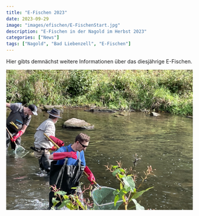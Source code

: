 ```yaml
---
title: "E-Fischen 2023"
date: 2023-09-29
image: "images/efischen/E-FischenStart.jpg"
description: "E-Fischen in der Nagold im Herbst 2023"
categories: ["News"]
tags: ["Nagold", "Bad Liebenzell", "E-Fischen"]
---
```




Hier gibts demnächst weitere Informationen über das diesjährige E-Fischen.

![E-Fischen](/images/efischen/E-FischenStart.jpg)




